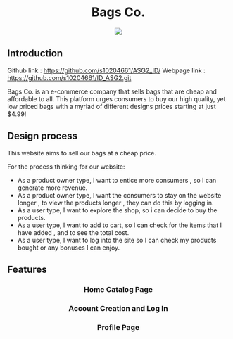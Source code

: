 <h1 align="center">Bags Co.</h1>
<p align="center"><img src="https://cdn.discordapp.com/attachments/968803701038940201/1011656241556246569/unknown.png"></p>

## Introduction
Github link : https://github.com/s10204661/ASG2_ID/
Webpage link :  https://github.com/s10204661/ID_ASG2.git

Bags Co. is an e-commerce company that sells bags that are cheap and affordable to all. This platform urges consumers to buy our high quality, yet low priced bags with a myriad of different designs prices starting at just $4.99!  

## Design process
This website aims to sell our bags at a cheap price.

For the process thinking for our website:

- As a product owner type, I want to entice more consumers , so I can generate more revenue.
- As a product owner type, I want the consumers to stay on the website longer , to view the products longer , they can do this by logging in.
- As a user type, I want to explore the shop, so i can decide to buy the products.
- As a user type, I want to add to cart, so I can check for the items that I have added , and to see the total cost.
- As a user type, I want to log into the site so I can check my products bought or any bonuses I can enjoy.

## Features
<h3 align="center">Home Catalog Page</h3>


<h3 align="center">Account Creation and Log In</h3>


<h3 align="center">Profile Page </h3>

